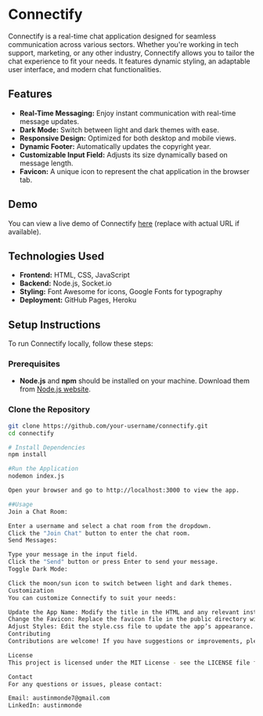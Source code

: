 # Connectify

Connectify is a real-time chat application designed for seamless communication across various sectors. Whether you're working in tech support, marketing, or any other industry, Connectify allows you to tailor the chat experience to fit your needs. It features dynamic styling, an adaptable user interface, and modern chat functionalities.

## Features

- **Real-Time Messaging:** Enjoy instant communication with real-time message updates.
- **Dark Mode:** Switch between light and dark themes with ease.
- **Responsive Design:** Optimized for both desktop and mobile views.
- **Dynamic Footer:** Automatically updates the copyright year.
- **Customizable Input Field:** Adjusts its size dynamically based on message length.
- **Favicon:** A unique icon to represent the chat application in the browser tab.

## Demo

You can view a live demo of Connectify [here](#) (replace with actual URL if available).

## Technologies Used

- **Frontend:** HTML, CSS, JavaScript
- **Backend:** Node.js, Socket.io
- **Styling:** Font Awesome for icons, Google Fonts for typography
- **Deployment:** GitHub Pages, Heroku

## Setup Instructions

To run Connectify locally, follow these steps:

### Prerequisites

- **Node.js** and **npm** should be installed on your machine. Download them from [Node.js website](https://nodejs.org/).

### Clone the Repository

```bash
git clone https://github.com/your-username/connectify.git
cd connectify

# Install Dependencies
npm install

#Run the Application
nodemon index.js

Open your browser and go to http://localhost:3000 to view the app.

##Usage
Join a Chat Room:

Enter a username and select a chat room from the dropdown.
Click the "Join Chat" button to enter the chat room.
Send Messages:

Type your message in the input field.
Click the "Send" button or press Enter to send your message.
Toggle Dark Mode:

Click the moon/sun icon to switch between light and dark themes.
Customization
You can customize Connectify to suit your needs:

Update the App Name: Modify the title in the HTML and any relevant instances in JavaScript.
Change the Favicon: Replace the favicon file in the public directory with your own icon.
Adjust Styles: Edit the style.css file to update the app’s appearance.
Contributing
Contributions are welcome! If you have suggestions or improvements, please fork the repository and submit a pull request.

License
This project is licensed under the MIT License - see the LICENSE file for details.

Contact
For any questions or issues, please contact:

Email: austinmonde7@gmail.com
LinkedIn: austinmonde
